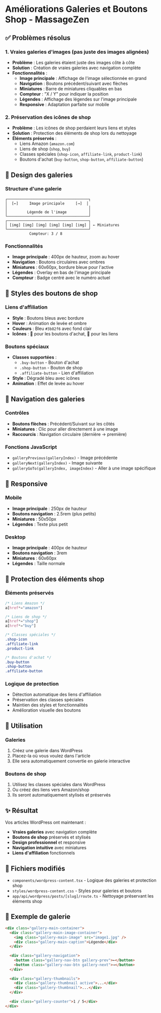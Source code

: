 # Améliorations Galeries et Boutons Shop - MassageZen

## ✅ Problèmes résolus

### 1. **Vraies galeries d'images (pas juste des images alignées)**
- **Problème** : Les galeries étaient juste des images côte à côte
- **Solution** : Création de vraies galeries avec navigation complète
- **Fonctionnalités** :
  - **Image principale** : Affichage de l'image sélectionnée en grand
  - **Navigation** : Boutons précédent/suivant avec flèches
  - **Miniatures** : Barre de miniatures cliquables en bas
  - **Compteur** : "X / Y" pour indiquer la position
  - **Légendes** : Affichage des légendes sur l'image principale
  - **Responsive** : Adaptation parfaite sur mobile

### 2. **Préservation des icônes de shop**
- **Problème** : Les icônes de shop perdaient leurs liens et styles
- **Solution** : Protection des éléments de shop lors du nettoyage
- **Éléments préservés** :
  - Liens Amazon (`amazon.com`)
  - Liens de shop (`shop`, `buy`)
  - Classes spéciales (`shop-icon`, `affiliate-link`, `product-link`)
  - Boutons d'achat (`buy-button`, `shop-button`, `affiliate-button`)

## 🎨 Design des galeries

### Structure d'une galerie
```
┌─────────────────────────────────────┐
│  [←]     Image principale     [→]  │
│                                     │
│         Légende de l'image          │
└─────────────────────────────────────┘
┌─────────────────────────────────────┐
│ [img] [img] [img] [img] [img] [img] │ ← Miniatures
└─────────────────────────────────────┘
           Compteur: 3 / 8
```

### Fonctionnalités
- **Image principale** : 400px de hauteur, zoom au hover
- **Navigation** : Boutons circulaires avec ombres
- **Miniatures** : 60x60px, bordure bleue pour l'active
- **Légendes** : Overlay en bas de l'image principale
- **Compteur** : Badge centré avec le numéro actuel

## 🛒 Styles des boutons de shop

### Liens d'affiliation
- **Style** : Boutons bleus avec bordure
- **Hover** : Animation de levée et ombre
- **Couleurs** : Bleu `#3b82f6` avec fond clair
- **Icônes** : 🛒 pour les boutons d'achat, 🔗 pour les liens

### Boutons spéciaux
- **Classes supportées** :
  - `.buy-button` - Bouton d'achat
  - `.shop-button` - Bouton de shop
  - `.affiliate-button` - Lien d'affiliation
- **Style** : Dégradé bleu avec icônes
- **Animation** : Effet de levée au hover

## 🎯 Navigation des galeries

### Contrôles
- **Boutons flèches** : Précédent/Suivant sur les côtés
- **Miniatures** : Clic pour aller directement à une image
- **Raccourcis** : Navigation circulaire (dernière → première)

### Fonctions JavaScript
- `galleryPrevious(galleryIndex)` - Image précédente
- `galleryNext(galleryIndex)` - Image suivante  
- `galleryGoTo(galleryIndex, imageIndex)` - Aller à une image spécifique

## 📱 Responsive

### Mobile
- **Image principale** : 250px de hauteur
- **Boutons navigation** : 2.5rem (plus petits)
- **Miniatures** : 50x50px
- **Légendes** : Texte plus petit

### Desktop
- **Image principale** : 400px de hauteur
- **Boutons navigation** : 3rem
- **Miniatures** : 60x60px
- **Légendes** : Taille normale

## 🔧 Protection des éléments shop

### Éléments préservés
```css
/* Liens Amazon */
a[href*="amazon"]

/* Liens de shop */
a[href*="shop"]
a[href*="buy"]

/* Classes spéciales */
.shop-icon
.affiliate-link
.product-link

/* Boutons d'achat */
.buy-button
.shop-button
.affiliate-button
```

### Logique de protection
- Détection automatique des liens d'affiliation
- Préservation des classes spéciales
- Maintien des styles et fonctionnalités
- Amélioration visuelle des boutons

## 🚀 Utilisation

### Galeries
1. Créez une galerie dans WordPress
2. Placez-la où vous voulez dans l'article
3. Elle sera automatiquement convertie en galerie interactive

### Boutons de shop
1. Utilisez les classes spéciales dans WordPress
2. Ou créez des liens vers Amazon/shop
3. Ils seront automatiquement stylisés et préservés

## ✨ Résultat

Vos articles WordPress ont maintenant :
- **Vraies galeries** avec navigation complète
- **Boutons de shop** préservés et stylisés
- **Design professionnel** et responsive
- **Navigation intuitive** avec miniatures
- **Liens d'affiliation** fonctionnels

## 📁 Fichiers modifiés

- `components/wordpress-content.tsx` - Logique des galeries et protection shop
- `styles/wordpress-content.css` - Styles pour galeries et boutons
- `app/api/wordpress/posts/[slug]/route.ts` - Nettoyage préservant les éléments shop

## 🎨 Exemple de galerie

```html
<div class="gallery-main-container">
  <div class="gallery-main-image-container">
    <img class="gallery-main-image" src="image1.jpg" />
    <div class="gallery-main-caption">Légende</div>
  </div>
  
  <div class="gallery-navigation">
    <button class="gallery-nav-btn gallery-prev">←</button>
    <button class="gallery-nav-btn gallery-next">→</button>
  </div>
  
  <div class="gallery-thumbnails">
    <div class="gallery-thumbnail active">...</div>
    <div class="gallery-thumbnail">...</div>
  </div>
  
  <div class="gallery-counter">1 / 5</div>
</div>
```


